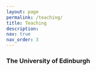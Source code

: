 ```yaml
---
layout: page
permalink: /teaching/
title: Teaching
description:
nav: true
nav_order: 3
---
```


### The University of Edinburgh

